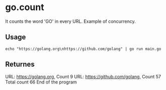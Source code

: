 # go.count

It counts the word 'GO' in every URL.
Example of concurrency.

## Usage 

```
echo "https://golang.org\nhttps://github.com/golang" | go run main.go
```
## Returnes

URL: https://golang.org, Count  9
URL: https://github.com/golang, Count 57
Total count 66
End of the program
